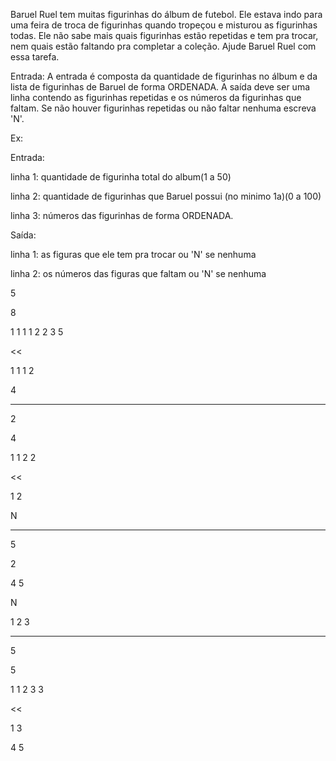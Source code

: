 Baruel Ruel tem muitas figurinhas do álbum de futebol. Ele estava indo para uma feira de troca de figurinhas quando tropeçou e misturou as figurinhas todas. Ele não sabe mais quais figurinhas estão repetidas e tem pra trocar, nem quais estão faltando pra completar a coleção. Ajude Baruel Ruel com essa tarefa.

Entrada:
A entrada é composta da quantidade de figurinhas no álbum e da lista de figurinhas de Baruel de forma ORDENADA. A saída deve ser uma linha contendo as figurinhas repetidas e os números da figurinhas que faltam. Se não houver figurinhas repetidas ou não faltar nenhuma escreva 'N'.

Ex:

Entrada:

linha 1: quantidade de figurinha total do album(1 a 50)

linha 2: quantidade de figurinhas que Baruel possui (no minimo 1a)(0 a 100)

linha 3: números das figurinhas de forma ORDENADA.

Saída:

linha 1: as figuras que ele tem pra trocar ou 'N' se nenhuma

linha 2: os números das figuras que faltam ou 'N' se nenhuma

>>

5

8

1 1 1 1 2 2 3 5

<<

1 1 1 2

4

---
>>

2

4

1 1 2 2

<<

1 2

N

---

>>

5

2

4 5

>>

N

1 2 3

---
>>

5

5

1 1 2 3 3

<<

1 3

4 5
